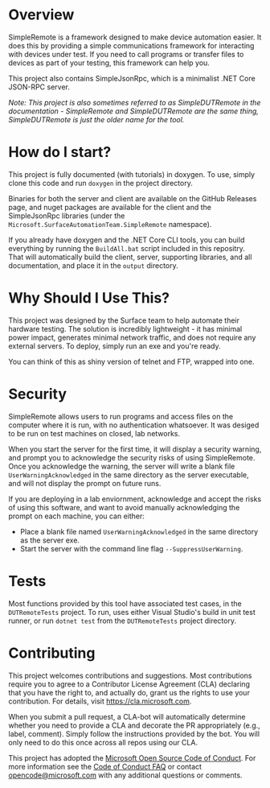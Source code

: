 # Overview
SimpleRemote is a framework designed to make device automation easier. 
It does this by providing a simple communications framework for interacting with devices under test. 
If you need to call programs or transfer files to devices as part of your testing, this framework can help you.

This project also contains SimpleJsonRpc, which is a minimalist .NET Core JSON-RPC server. 

*Note: This project is also sometimes referred to as SimpleDUTRemote in the documentation - SimpleRemote and
SimpleDUTRemote are the same thing, SimpleDUTRemote is just the older name for the tool.*

# How do I start?
This project is fully documented (with tutorials) in doxygen. To use, simply clone this code
and run `doxygen` in the project directory. 

Binaries for both the server and client are available on the GitHub Releases page, and nuget packages
are available for the client and the SimpleJsonRpc libraries (under the `Microsoft.SurfaceAutomationTeam.SimpleRemote`
namespace).

If you already have doxygen and the .NET Core CLI tools, you can build everything by running
the `BuildAll.bat` script included in this repositry. That will automatically build the client,
server, supporting libraries, and all documentation, and place it in the `output` directory. 

# Why Should I Use This?
This project was designed by the Surface team to help automate their hardware testing. The solution is
incredibly lightweight - it has minimal power impact, generates minimal network traffic, and does not require
any external servers. To deploy, simply run an exe and you're ready. 

You can think of this as shiny version of telnet and FTP, wrapped into one. 

# Security
SimpleRemote allows users to run programs and access files on the computer where it is run, with no authentication whatsoever. It was desiged to be run on test machines on closed, lab networks. 

When you start the server for the first time, it will display a security warning, and prompt you to acknowledge the security risks of using SimpleRemote. Once you acknowledge the warning, the server will write a blank file `UserWarningAcknowledged` in the same directory as the server executable, and will not display the prompt on future runs. 

If you are deploying in a lab enviornment, acknowledge and accept the risks of using this software, and want to avoid manually acknowledging the prompt on each machine, you can either:
  - Place a blank file named `UserWarningAcknowledged` in the same directory as the server exe. 
  - Start the server with the command line flag `--SuppressUserWarning`. 

# Tests
Most functions provided by this tool have associated test cases, in the `DUTRemoteTests` project. To run,
uses either Visual Studio's build in unit test runner, or run `dotnet test` from the `DUTRemoteTests` project
directory.

# Contributing

This project welcomes contributions and suggestions.  Most contributions require you to agree to a
Contributor License Agreement (CLA) declaring that you have the right to, and actually do, grant us
the rights to use your contribution. For details, visit https://cla.microsoft.com.

When you submit a pull request, a CLA-bot will automatically determine whether you need to provide
a CLA and decorate the PR appropriately (e.g., label, comment). Simply follow the instructions
provided by the bot. You will only need to do this once across all repos using our CLA.

This project has adopted the [Microsoft Open Source Code of Conduct](https://opensource.microsoft.com/codeofconduct/).
For more information see the [Code of Conduct FAQ](https://opensource.microsoft.com/codeofconduct/faq/) or
contact [opencode@microsoft.com](mailto:opencode@microsoft.com) with any additional questions or comments.
